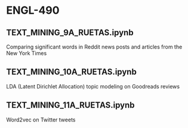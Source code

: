# ENGL-490

## TEXT_MINING_9A_RUETAS.ipynb
Comparing significant words in Reddit news posts and articles from the New York Times

## TEXT_MINING_10A_RUETAS.ipynb
LDA (Latent Dirichlet Allocation) topic modeling on Goodreads reviews

## TEXT_MINING_11A_RUETAS.ipynb
Word2vec on Twitter tweets
